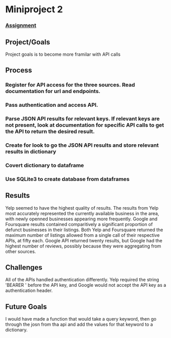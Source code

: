 # Miniproject 2

### [Assignment](assignment.md)

## Project/Goals
Project goals is to become more framilar with API calls 

## Process
### Register for API access for the three sources. Read documentation for url and endpoints. 
### Pass authentication and access API.
### Parse JSON API results for relevant keys. If relevant keys are not present, look at documentation for specific API calls to get the API to return the desired result.
### Create for look to go the JSON API results and store relevant results in dictionary
### Covert dictionary to dataframe
### Use SQLite3 to create database from dataframes

## Results
Yelp seemed to have the highest quality of results. The results from Yelp most accurately represented the currently available business in the area, with newly openned businesses appearing more frequently. Google and Foursquare results contained comparitively a significant proportion of defunct businesses in their listings. Both Yelp and Foursquare returned the maximum number of listings allowed from a single call of their respective APIs, at fifty each. Google API returned twenty results, but 
Google had the highest number of reviews, possibly because they were aggregating from other sources. 

## Challenges 
All of the APIs handled authentication differently. Yelp required the string 'BEARER ' before the API key, and Google would not accept the API key as a authentication header.

## Future Goals
I would have made a function that would take a query keyword, then go through the josn from tha api and add the values for that keyword to a dictionary. 